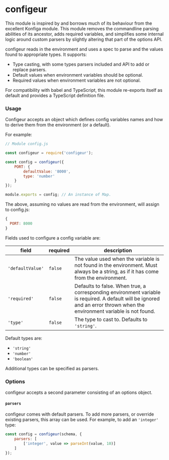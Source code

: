 # configeur

This module is inspired by and borrows much of its behaviour from the excellent
Konfiga module. This module removes the commandline parsing abilities of its
ancestor, adds required variables, and simplifies some internal logic around
custom parsers by slightly altering that part of the options API.

configeur reads in the environment and uses a spec to parse and the values
found to appropriate types. It supports:

 - Type casting, with some types parsers included and API to add or replace
   parsers.
 - Default values when environment variables should be optional.
 - Required values when environment variables are not optional.

For compatibility with babel and TypeScript, this module re-exports itself as
default and provides a TypeScript definition file.

### Usage

Configeur accepts an object which defines config variables names and how to
derive them from the environment (or a default).

For example:

```js
// Module config.js

const configeur = require('configeur');

const config = configeur({
    PORT: {
        defaultValue: '8000',
        type: 'number'
    }
});

module.exports = config; // An instance of Map.
```

The above, assuming no values are read from the environment, will assign to
config.js:

```javascript
{
  PORT: 8000
}
```

Fields used to configure a config variable are:

| field               | required | description |
| ------------------- | -------- | ----------- |
| `'defaultValue'`    | `false`  | The value used when the variable is not found in the environment. Must always be a string, as if it has come from the environment. |
| `'required'`        | `false`  | Defaults to false. When true, a corresponding environment variable is required. A default will be ignored and an error thrown when the environment variable is not found.
| `'type'`            | `false`  | The type to cast to. Defaults to `'string'`.

Default types are:

* `'string'`
* `'number'`
* `'boolean'`

Additional types can be specified as parsers.

### Options

configeur accepts a second parameter consisting of an options object.

#### `parsers`

configeur comes with default parsers. To add more parsers, or override
existing parsers, this array can be used. For example, to add an `'integer'`
type:

```js
const config = configeur(schema, {
    parsers: [
        ['integer', value => parseInt(value, 10)]
    ]
});
```
